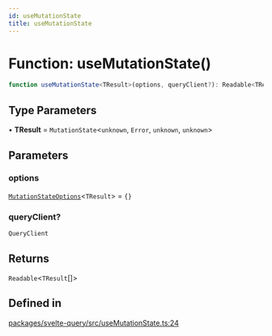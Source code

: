 ```yaml
---
id: useMutationState
title: useMutationState
---
```


# Function: useMutationState()

```ts
function useMutationState<TResult>(options, queryClient?): Readable<TResult[]>
```

## Type Parameters

• **TResult** = `MutationState`\<`unknown`, `Error`, `unknown`, `unknown`\>

## Parameters

### options

[`MutationStateOptions`](../../type-aliases/mutationstateoptions.md)\<`TResult`\> = `{}`

### queryClient?

`QueryClient`

## Returns

`Readable`\<`TResult`[]\>

## Defined in

[packages/svelte-query/src/useMutationState.ts:24](https://github.com/TanStack/query/blob/main/packages/svelte-query/src/useMutationState.ts#L24)
